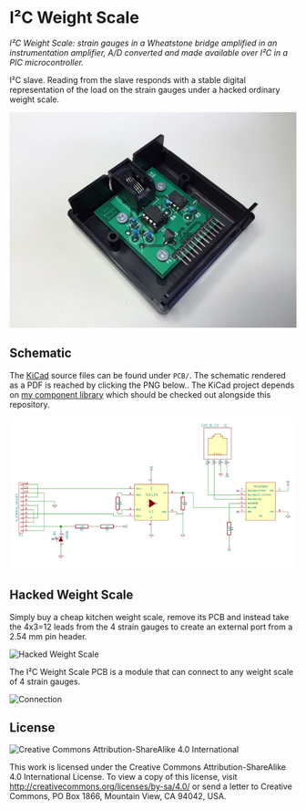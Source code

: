 I²C Weight Scale
================

_I²C Weight Scale: strain gauges in a Wheatstone bridge amplified in an
instrumentation amplifier, A/D converted and made available over I²C in a PIC
microcontroller._

I²C slave. Reading from the slave responds with a stable digital representation
of the load on the strain gauges under a hacked ordinary weight scale.

![Open Case](Pictures/open_case.jpg)


Schematic
---------

The [KiCad](http://www.kicad-pcb.org/) source files can be found under `PCB/`.
The schematic rendered as a PDF is reached by clicking the PNG below.. The
KiCad project depends on [my component library](https://github.com/simlun/kicad-library-by-simlun)
which should be checked out alongside this repository.

[![Schematic](Pictures/i2cweightscale-schematic-0.1.0.png)](PCB/i2c-weight-scale-kicad/gerber_archive/i2cweightscale-schematic-0.1.0.pdf)


Hacked Weight Scale
-------------------

Simply buy a cheap kitchen weight scale, remove its PCB and instead take the
4x3=12 leads from the 4 strain gauges to create an external port from a 2.54 mm
pin header.

![Hacked Weight Scale](Pictures/hacked_weight_scale.png)

The I²C Weight Scale PCB is a module that can connect to any weight scale of 4
strain gauges.

![Connection](Pictures/connection.png)


License
-------

![Creative Commons Attribution-ShareAlike 4.0 International](https://i.creativecommons.org/l/by-sa/4.0/88x31.png)

This work is licensed under the Creative Commons Attribution-ShareAlike 4.0
International License. To view a copy of this license, visit
http://creativecommons.org/licenses/by-sa/4.0/ or send a letter to Creative
Commons, PO Box 1866, Mountain View, CA 94042, USA.
